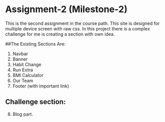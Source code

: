 # Assignment-2 (Milestone-2)

This is the second assignment in the course path. This site is designed for multiple device screen with raw css. In this project there is a complex challenge for me is creating a section with own idea.


##The Existing Sections Are:
  1. Navbar
  2. Banner
  3. Habit Change
  4. Run Extra
  5. BMI Calculator
  6. Our Team
  7. Footer (with important link)

## Challenge section:
  8. Blog part.